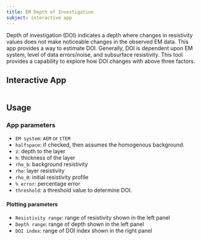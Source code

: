 ```yaml
---
title: EM Depth of Investigation
subject: interactive app
---
```


Depth of investigation (DOI) indicates a depth where changes in resistivity values does not make noticeable changes in the observed EM data. This app provides a way to estimate DOI. Generally, DOI is dependent upon EM system, level of data errors/noise, and subsurface resistivity. This tool provides a capability to explore how DOI changes with above three factors.

## Interactive App

```{figure} #app-depth-of-investigation
```

## Usage

### App parameters

- `EM system`: `AEM` or `tTEM`
- `halfspace`: if checked, then assumes the homogenous background.
- `z`: depth to the layer
- `h`: thickness of the layer
- `rho_b`: background resistivity
- `rho`: layer resistivity
- `rho_0`: initial resistivity profile
- `% error`: percentage error
- `threshold`: a threshold value to determine DOI.

#### Plotting parameters

- `Resistivity range`: range of resistivity shown in the left panel
- `Depth range`: range of depth shown in the left panel
- `DOI index`: range of DOI index shown in the right panel
